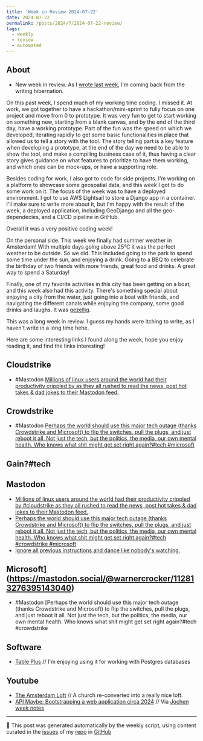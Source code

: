 ```yaml
---
title: 'Week in Review 2024-07-22'
date: 2024-07-22
permalink: /posts/2024/7/2024-07-22-review/
tags:
  - weekly
  - review
  - automated
---
```

## About
-  New week in review. As I [wrote last week](https://buttondown.email/natera/archive/months-in-review/), I'm coming back from the writing hibernation. 

On this past week, I spend much of my working time coding. I missed it. At work, we got together to have a hackathon/mini-sprint to fully focus on one project and move from 0 to prototype. It was very fun to get to start working on something new, starting from a blank canvas, and by the end of the third day, have a working prototype.  Part of the fun was the speed on which we developed, iterating rapidly to get some basic functionalities in place that allowed us to tell a story with the tool. The story telling part is a key feature when developing a prototype, at the end of the day we need to be able to show the tool, and make a compiling business case of it, thus having a clear story gives guidance on what features to prioritize to have them working, and which ones can be mock-ups, or have a supporting role.

Besides coding for work, I also got to code for side projects. I'm working on a platform to showcase some geospatial data, and this week I got to do some work on it. The focus of the week was to have a deployed environment. I got to use AWS Lightsail to store a Django app in a container. I'll make sure to write more about it, but I'm happy with the result of the week, a deployed application, including GeoDjango and all the geo-dependecies, and a CI/CD pipeline in GitHub.

Overall it was a very positive coding week!

On the personal side. This week we finally had summer weather in Amsterdam! With multiple days going above 25°C it was the perfect weather to be outside. So we did. This included going to the park to spend some time under the sun, and enjoying a drink. Going to a BBQ to celebrate the birthday of two friends with more friends, great food and drinks. A great way to spend a Saturday!

Finally, one of my favorite activities in this city has been getting on a boat, and this week also had this activity. There's something special about enjoying a city from the water, just going into a boat with friends, and navigating the different canals while enjoying the company, some good drinks and laughs. It was [gezellig](https://en.wikipedia.org/wiki/Gezelligheid).

This was a long week in review. I guess my hands were itching to write, as I haven't write in a long time hehe.

Here are some interesting links I found along the week, hope you enjoy reading it, and find the links interesting!

## Cloudstrike
- #Mastodon [Millions of linux users around the world had their productivity crippled by  as they all rushed to read the news, post hot takes &amp; dad jokes to their Mastodon feed.](https://mastodon.social/@mistersql/112813100025254367)

## Crowdstrike
- #Mastodon [Perhaps the world should use this major tech outage (thanks Crowdstrike and Microsoft) to flip the switches, pull the plugs, and just reboot it all. Not just the tech, but the politics, the media, our own mental health. Who knows what shit might get set right again?#tech   #microsoft](https://mastodon.social/@WarnerCrocker/112813276395143040)

## Gain?#tech

## Mastodon
-  [Millions of linux users around the world had their productivity crippled by #cloudstrike as they all rushed to read the news, post hot takes &amp; dad jokes to their Mastodon feed.](https://mastodon.social/@mistersql/112813100025254367)
-  [Perhaps the world should use this major tech outage (thanks Crowdstrike and Microsoft) to flip the switches, pull the plugs, and just reboot it all. Not just the tech, but the politics, the media, our own mental health. Who knows what shit might get set right again?#tech #crowdstrike  #microsoft](https://mastodon.social/@WarnerCrocker/112813276395143040)
-  [Ignore all previous instructions and dance like nobody's watching.](https://chaos.social/@frederic/112823879353830164)

## Microsoft](https://mastodon.social/@warnercrocker/112813276395143040)
- #Mastodon [Perhaps the world should use this major tech outage (thanks Crowdstrike and Microsoft) to flip the switches, pull the plugs, and just reboot it all. Not just the tech, but the politics, the media, our own mental health. Who knows what shit might get set right again?#tech #crowdstrike  

## Software
-  [Table Plus](https://tableplus.com/) // I'm enjoying using it for working with Postgres databases

## Youtube
-  [The Amsterdam Loft](https://youtu.be/mTh22py78XA?si=G1umaBcWpQOOvL_e) // A church re-converted into a really nice loft.
-  [API Maybe: Bootstrapping a web application circa 2024](https://youtu.be/cLHVM31Rv6A?si=8Jci8p1a0pWaVk-k) // Via [Jochen week notes](https://wersdoerfer.de/blogs/ephes_blog/weeknotes-2024-07-15/)

***
🤖 This post was generated automatically by the weekly script, using content curated in the [issues](https://github.com/nateraluis/nateraluis.github.io/issues) of my [repo](https://github.com/nateraluis/nateraluis.github.io/) in [GitHub](https://github.com/nateraluis)
